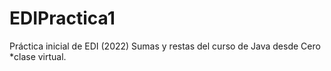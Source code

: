 # EDIPractica1
Práctica inicial de EDI (2022)
Sumas y restas del curso de Java desde Cero
*clase virtual.
